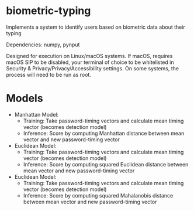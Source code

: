 # biometric-typing

Implements a system to identify users based on biometric data about their typing

Dependencies:  numpy, pynput

Designed for execution on Linux/macOS systems.  If macOS, requires macOS SIP to be disabled, your terminal of choice to be whitelisted in Security & Privacy/Privacy/Accessibility settings.  On some systems, the process will need to be run as root.

# Models
- Manhattan Model:
    - Training: Take password-timing vectors and calculate mean timing vector (becomes detection model)
    - Inference: Score by computing Manhattan distance between mean vector and new password-timing vector
- Euclidean Model: 
    - Training: Take password-timing vectors and calculate mean timing vector (becomes detection model)
    - Inference: Score by computing squared Euclidean distance between mean vector and new password-timing vector
- Euclidean Model: 
    - Training: Take password-timing vectors and calculate mean timing vector (becomes detection model)
    - Inference: Score by computing squared Mahalanobis distance between mean vector and new password-timing vector
